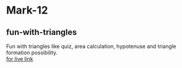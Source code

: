 # Mark-12
## fun-with-triangles
Fun with triangles like quiz, area calculation, hypotenuse and triangle formation possibility.
<br>
[for live link](https://fun-with-triangles-naveenreddy.netlify.app/)


